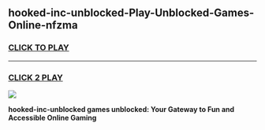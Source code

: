
## hooked-inc-unblocked-Play-Unblocked-Games-Online-nfzma
<h3>
<a href="https://premium76.site?title=hooked-inc-unblocked&ref=25A">CLICK TO PLAY</a></h3>
<hr>

<h3>
<a href="https://premium76.site?title=hooked-inc-unblocked&ref=25A">CLICK 2 PLAY</a>
  
</h3>

<a href="https://premium76.site?title=hooked-inc-unblocked&ref=25A"><img src="https://clearcache.store/games.png"></a>


**hooked-inc-unblocked games unblocked: Your Gateway to Fun and Accessible Online Gaming**
